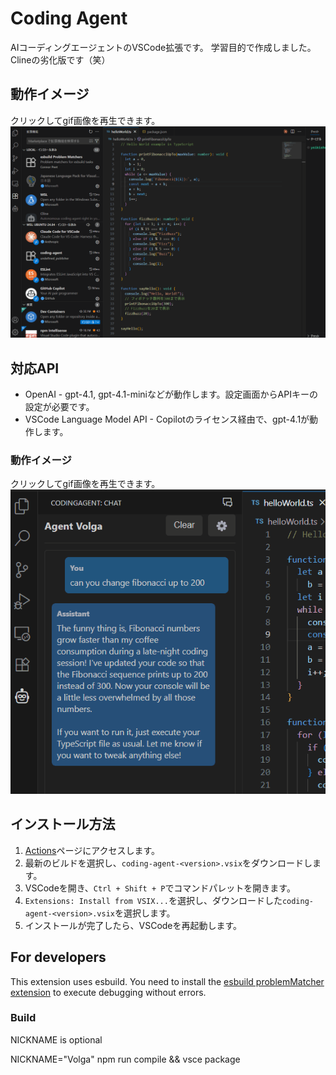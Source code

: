 # Coding Agent

AIコーディングエージェントのVSCode拡張です。
学習目的で作成しました。Clineの劣化版です（笑）

## 動作イメージ

クリックしてgif画像を再生できます。
![動作イメージ](./docs/basic.gif)

## 対応API

- OpenAI - gpt-4.1, gpt-4.1-miniなどが動作します。設定画面からAPIキーの設定が必要です。
- VSCode Language Model API - Copilotのライセンス経由で、gpt-4.1が動作します。

### 動作イメージ

クリックしてgif画像を再生できます。
![API選択画面](./docs/select-api.gif)

## インストール方法

1. [Actions](https://github.com/yuto-moriizumi/coding-agent/actions/workflows/build.yml?query=branch%3Amain)ページにアクセスします。
1. 最新のビルドを選択し、`coding-agent-<version>.vsix`をダウンロードします。
1. VSCodeを開き、`Ctrl + Shift + P`でコマンドパレットを開きます。
1. `Extensions: Install from VSIX...`を選択し、ダウンロードした`coding-agent-<version>.vsix`を選択します。
1. インストールが完了したら、VSCodeを再起動します。

## For developers

This extension uses esbuild. You need to install the [esbuild problemMatcher extension](https://marketplace.visualstudio.com/items?itemName=connor4312.esbuild-problem-matchers) to execute debugging without errors.

### Build

NICKNAME is optional

NICKNAME="Volga" npm run compile && vsce package

